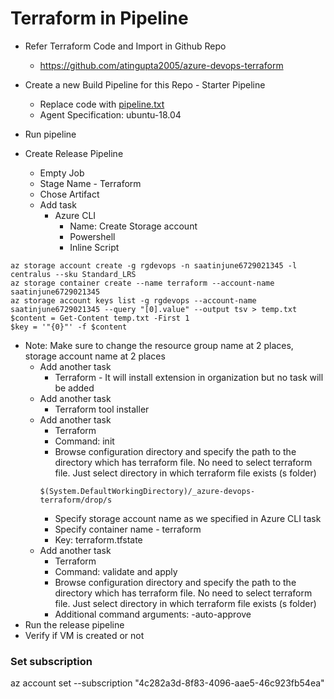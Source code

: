 # Terraform in Pipeline
- Refer Terraform Code and Import in Github Repo
  - https://github.com/atingupta2005/azure-devops-terraform

- Create a new Build Pipeline for this Repo - Starter Pipeline
  - Replace code with [pipeline.txt](pipeline.txt)
  - Agent Specification: ubuntu-18.04
- Run pipeline

- Create Release Pipeline
  - Empty Job
  - Stage Name - Terraform
  - Chose Artifact
  - Add task
    - Azure CLI
      - Name: Create Storage account
      - Powershell
      - Inline Script
```
az storage account create -g rgdevops -n saatinjune6729021345 -l centralus --sku Standard_LRS
az storage container create --name terraform --account-name saatinjune6729021345
az storage account keys list -g rgdevops --account-name saatinjune6729021345 --query "[0].value" --output tsv > temp.txt
$content = Get-Content temp.txt -First 1
$key = '"{0}"' -f $content
```
- Note: Make sure to change the resource group name at 2 places, storage account name at 2 places
  - Add another task
    - Terraform - It will install extension in organization but no task will be added
  - Add another task
    - Terraform tool installer
  - Add another task
    - Terraform
    - Command: init
    - Browse configuration directory and specify the path to the directory which has terraform file. No need to select terraform file. Just select directory in which terraform file exists (s folder)
    ```
    $(System.DefaultWorkingDirectory)/_azure-devops-terraform/drop/s
    ```
    - Specify storage account name as we specified in Azure CLI task
    - Specify container name - terraform
    - Key: terraform.tfstate
  - Add another task
    - Terraform
    - Command: validate and apply
    - Browse configuration directory and specify the path to the directory which has terraform file. No need to select terraform file. Just select directory in which terraform file exists (s folder)
    - Additional command arguments: -auto-approve
- Run the release pipeline
- Verify if VM is created or not


### Set subscription
az account set --subscription "4c282a3d-8f83-4096-aae5-46c923fb54ea"
